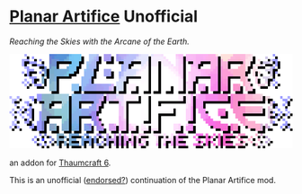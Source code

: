 # [Planar Artifice](https://www.curseforge.com/minecraft/mc-mods/planar-artifice-unofficial) Unofficial
*Reaching the Skies with the Arcane of the Earth.*

![Planar Artifice](src/main/resources/assets/planarartifice/textures/meta/logo_text.png)

an addon for [Thaumcraft 6](https://www.curseforge.com/minecraft/mc-mods/thaumcraft).

This is an unofficial ([endorsed?](https://www.reddit.com/r/feedthebeast/comments/ghgbpe/planar_artifice/)) continuation of the Planar Artifice mod.
